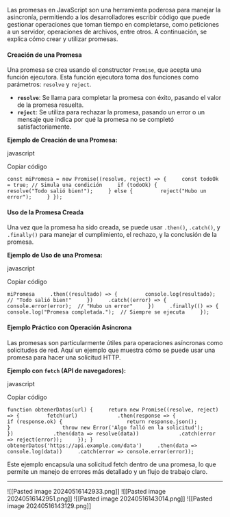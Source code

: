 Las promesas en JavaScript son una herramienta poderosa para manejar la asincronía, permitiendo a los desarrolladores escribir código que puede gestionar operaciones que toman tiempo en completarse, como peticiones a un servidor, operaciones de archivos, entre otros. A continuación, se explica cómo crear y utilizar promesas.

#### Creación de una Promesa

Una promesa se crea usando el constructor `Promise`, que acepta una función ejecutora. Esta función ejecutora toma dos funciones como parámetros: `resolve` y `reject`.

- **`resolve`**: Se llama para completar la promesa con éxito, pasando el valor de la promesa resuelta.
- **`reject`**: Se utiliza para rechazar la promesa, pasando un error o un mensaje que indica por qué la promesa no se completó satisfactoriamente.

**Ejemplo de Creación de una Promesa:**

javascript

Copiar código

`const miPromesa = new Promise((resolve, reject) => {     const todoOk = true; // Simula una condición     if (todoOk) {         resolve("Todo salió bien!");     } else {         reject("Hubo un error");     } });`

#### Uso de la Promesa Creada

Una vez que la promesa ha sido creada, se puede usar `.then()`, `.catch()`, y `.finally()` para manejar el cumplimiento, el rechazo, y la conclusión de la promesa.

**Ejemplo de Uso de una Promesa:**

javascript

Copiar código

`miPromesa     .then((resultado) => {         console.log(resultado);  // "Todo salió bien!"     })     .catch((error) => {         console.error(error);  // "Hubo un error"     })     .finally(() => {         console.log("Promesa completada.");  // Siempre se ejecuta     });`

#### Ejemplo Práctico con Operación Asíncrona

Las promesas son particularmente útiles para operaciones asíncronas como solicitudes de red. Aquí un ejemplo que muestra cómo se puede usar una promesa para hacer una solicitud HTTP.

**Ejemplo con `fetch` (API de navegadores):**

javascript

Copiar código

`function obtenerDatos(url) {     return new Promise((resolve, reject) => {         fetch(url)             .then(response => {                 if (response.ok) {                     return response.json();                 }                 throw new Error('Algo falló en la solicitud');             })             .then(data => resolve(data))             .catch(error => reject(error));     }); }  obtenerDatos('https://api.example.com/data')     .then(data => console.log(data))     .catch(error => console.error(error));`

Este ejemplo encapsula una solicitud fetch dentro de una promesa, lo que permite un manejo de errores más detallado y un flujo de trabajo claro.

---
![[Pasted image 20240516142933.png]]
![[Pasted image 20240516142951.png]]
![[Pasted image 20240516143014.png]]
![[Pasted image 20240516143129.png]]